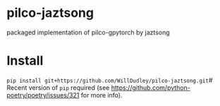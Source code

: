# pilco-jaztsong
packaged implementation of pilco-gpytorch by jaztsong

# Install
`pip install git+https://github.com/WillDudley/pilco-jaztsong.git`#
Recent version of `pip` required (see https://github.com/python-poetry/poetry/issues/321 for more info).
